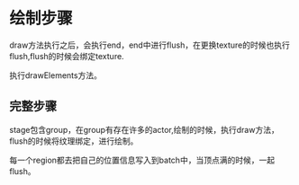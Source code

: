 # 绘制步骤

draw方法执行之后，会执行end，end中进行flush，在更换texture的时候也执行flush,flush的时候会绑定texture.

执行drawElements方法。



## 完整步骤

stage包含group，在group有存在许多的actor,绘制的时候，执行draw方法，flush的时候将纹理绑定，进行绘制。



每一个region都去把自己的位置信息写入到batch中，当顶点满的时候，一起flush。

























































